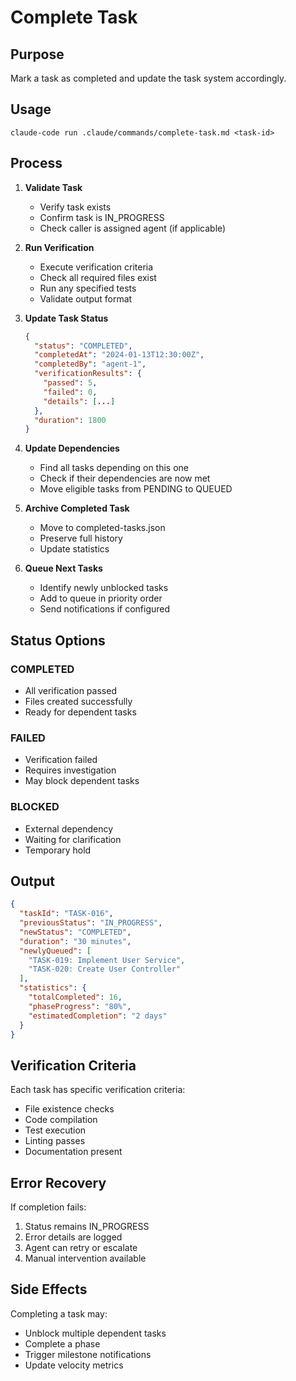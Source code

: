 # Complete Task

## Purpose
Mark a task as completed and update the task system accordingly.

## Usage
```
claude-code run .claude/commands/complete-task.md <task-id>
```

## Process

1. **Validate Task**
   - Verify task exists
   - Confirm task is IN_PROGRESS
   - Check caller is assigned agent (if applicable)

2. **Run Verification**
   - Execute verification criteria
   - Check all required files exist
   - Run any specified tests
   - Validate output format

3. **Update Task Status**
   ```json
   {
     "status": "COMPLETED",
     "completedAt": "2024-01-13T12:30:00Z",
     "completedBy": "agent-1",
     "verificationResults": {
       "passed": 5,
       "failed": 0,
       "details": [...]
     },
     "duration": 1800
   }
   ```

4. **Update Dependencies**
   - Find all tasks depending on this one
   - Check if their dependencies are now met
   - Move eligible tasks from PENDING to QUEUED

5. **Archive Completed Task**
   - Move to completed-tasks.json
   - Preserve full history
   - Update statistics

6. **Queue Next Tasks**
   - Identify newly unblocked tasks
   - Add to queue in priority order
   - Send notifications if configured

## Status Options

### COMPLETED
- All verification passed
- Files created successfully
- Ready for dependent tasks

### FAILED
- Verification failed
- Requires investigation
- May block dependent tasks

### BLOCKED
- External dependency
- Waiting for clarification
- Temporary hold

## Output

```json
{
  "taskId": "TASK-016",
  "previousStatus": "IN_PROGRESS",
  "newStatus": "COMPLETED",
  "duration": "30 minutes",
  "newlyQueued": [
    "TASK-019: Implement User Service",
    "TASK-020: Create User Controller"
  ],
  "statistics": {
    "totalCompleted": 16,
    "phaseProgress": "80%",
    "estimatedCompletion": "2 days"
  }
}
```

## Verification Criteria

Each task has specific verification criteria:
- File existence checks
- Code compilation
- Test execution
- Linting passes
- Documentation present

## Error Recovery

If completion fails:
1. Status remains IN_PROGRESS
2. Error details are logged
3. Agent can retry or escalate
4. Manual intervention available

## Side Effects

Completing a task may:
- Unblock multiple dependent tasks
- Complete a phase
- Trigger milestone notifications
- Update velocity metrics
